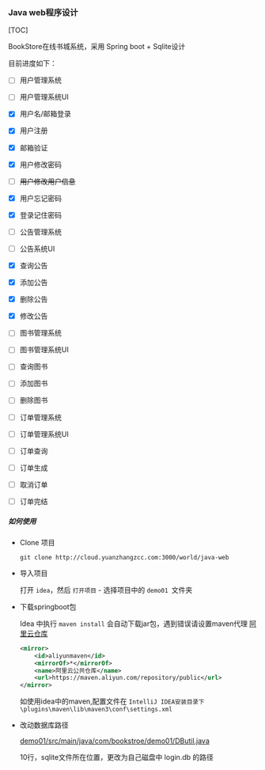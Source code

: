 ### Java web程序设计

[TOC]



BookStore在线书城系统，采用 Spring boot + Sqlite设计

目前进度如下：

- [ ] 用户管理系统

- [ ] 用户管理系统UI

- [x] 用户名/邮箱登录

- [x] 用户注册

- [x] 邮箱验证

- [x] 用户修改密码

- [ ] <del>用户修改用户信息</del>

- [x] 用户忘记密码

- [x] 登录记住密码

- [ ] 公告管理系统

- [ ] 公告系统UI

- [x] 查询公告

- [x] 添加公告

- [x] 删除公告

- [x] 修改公告

- [ ] 图书管理系统

- [ ] 图书管理系统UI

- [ ] 查询图书

- [ ] 添加图书

- [ ] 删除图书

- [ ] 订单管理系统

- [ ] 订单管理系统UI

- [ ] 订单查询

- [ ] 订单生成

- [ ] 取消订单

- [ ] 订单完结

  

##### 如何使用

+ Clone 项目

  `git clone http://cloud.yuanzhangzcc.com:3000/world/java-web`

+ 导入项目

  打开 `idea`，然后 `打开项目` - 选择项目中的 `demo01 `文件夹

+ 下载springboot包

  Idea 中执行 `maven install` 会自动下载jar包，遇到错误请设置maven代理  [阿里云仓库](<https://help.aliyun.com/document_detail/102512.html?spm=a2c40.aliyun_maven_repo.0.0.36183054oA3kNQ>)

  ```xml
  <mirror>
      <id>aliyunmaven</id>
      <mirrorOf>*</mirrorOf>
      <name>阿里云公共仓库</name>
      <url>https://maven.aliyun.com/repository/public</url>
  </mirror>
  ```

  如使用idea中的maven,配置文件在 `IntelliJ IDEA安装目录下\plugins\maven\lib\maven3\conf\settings.xml`

+ 改动数据库路径

  [demo01/src/main/java/com/bookstroe/demo01/DButil.java](http://cloud.yuanzhangzcc.com:3000/world/java-web/src/master/demo01/src/main/java/com/bookstroe/demo01/DButil.java)

  10行，sqlite文件所在位置，更改为自己磁盘中 login.db 的路径







